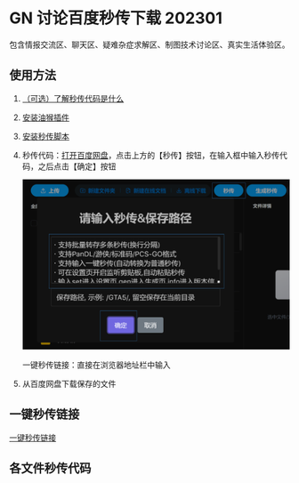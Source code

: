 # GN 讨论百度秒传下载 202301

包含情报交流区、聊天区、疑难杂症求解区、制图技术讨论区、真实生活体验区。

## 使用方法

1.  [（可选）了解秒传代码是什么](https://home.apachecn.org/#/docs/miaochuan)
1.  [安装油猴插件](https://www.tampermonkey.net/)
1.  [安装秒传脚本](https://greasyfork.org/zh-CN/scripts/424574)
1.  秒传代码：[打开百度网盘](https://pan.baidu.com/)，点击上方的【秒传】按钮，在输入框中输入秒传代码，之后点击【确定】按钮
    
    ![](../img/miaochuan.png)
    
    一键秒传链接：直接在浏览器地址栏中输入
1.  从百度网盘下载保存的文件

## 一键秒传链接

[一键秒传链接]()

## 各文件秒传代码

```

```